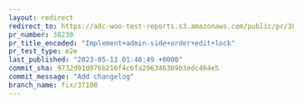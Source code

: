 ```yaml
---
layout: redirect
redirect_to: https://a8c-woo-test-reports.s3.amazonaws.com/public/pr/38230/e2e/index.html
pr_number: 38230
pr_title_encoded: "Implement+admin-side+order+edit+lock"
pr_test_type: e2e
last_published: "2023-05-11 01:40:49 +0000"
commit_sha: 9732d01d076b216f4c6fa296346309b3edc464e5
commit_message: "Add changelog"
branch_name: fix/37108
---
```

